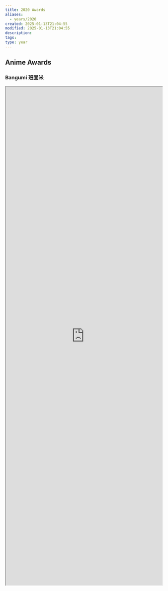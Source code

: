 ```yaml
---
title: 2020 Awards
aliases:
  - years/2020
created: 2025-01-13T21:04:55
modified: 2025-01-13T21:04:55
description: 
tags: 
type: year
---
```


## Anime Awards

### Bangumi 班固米

<iframe src='https://bgm.tv/award/2020' style='height:40vh;width:100%' class='iframe-radius' allow='fullscreen'/><center>via: <a href='https://bgm.tv/award/2020' target='_blank' class='external-link'>https://bgm.tv/award/2020</a></center>

### Animecorner

<iframe src='https://animecorner.me/2020-anime-of-the-year-awards-winners/' style='height:40vh;width:100%' class='iframe-radius' allow='fullscreen'/><center>via: <a href='https://animecorner.me/2020-anime-of-the-year-awards-winners/' target='_blank' class='external-link'>https://animecorner.me/2020-anime-of-the-year-awards-winners/</a></center>

## Game Awards

### Steam

<iframe src='https://store.steampowered.com/steamawards/2020?l=schinese' style='height:40vh;width:100%' class='iframe-radius' allow='fullscreen'/><center>via: <a href='https://store.steampowered.com/steamawards/2020?l=schinese' target='_blank' class='external-link'>https://store.steampowered.com/steamawards/2020?l=schinese</a></center>

### TGA

<iframe src='https://thegameawards.com/rewind/year-2020' style='height:40vh;width:100%' class='iframe-radius' allow='fullscreen'/><center>via: <a href='https://thegameawards.com/rewind/year-2020' target='_blank' class='external-link'>https://thegameawards.com/rewind/year-2020</a></center>

### Metacritic

<iframe src='https://www.metacritic.com/browse/games/score/metascore/year/all/filtered?view=detailed&sort=desc&year_selected=2020' style='height:40vh;width:100%' class='iframe-radius' allow='fullscreen'/><center>via: <a href='https://www.metacritic.com/browse/games/score/metascore/year/all/filtered?view=detailed&sort=desc&year_selected=2020' target='_blank' class='external-link'>https://www.metacritic.com/browse/games/score/metascore/year/all/filtered?view=detailed&sort=desc&year_selected=2020</a></center>

## Novel Awards

### Douban

<iframe src='https://book.douban.com/annual/2020' style='height:40vh;width:100%' class='iframe-radius' allow='fullscreen'/><center>via: <a href='https://book.douban.com/annual/2020' target='_blank' class='external-link'>https://book.douban.com/annual/2020</a></center>

## Movie Awards

### Douban

<iframe src='https://movie.douban.com/annual/2020' style='height:40vh;width:100%' class='iframe-radius' allow='fullscreen'/><center>via: <a href='https://movie.douban.com/annual/2020' target='_blank' class='external-link'>https://movie.douban.com/annual/2020</a></center>

### Academy

<iframe src='https://www.imdb.com/event/ev0000003/2020/1/' style='height:40vh;width:100%' class='iframe-radius' allow='fullscreen'/><center>via: <a href='https://www.imdb.com/event/ev0000003/2020/1/' target='_blank' class='external-link'>https://www.imdb.com/event/ev0000003/2020/1/</a></center>

## Music Awards

### Douban

<iframe src='https://music.douban.com/annual/2020' style='height:40vh;width:100%' class='iframe-radius' allow='fullscreen'/><center>via: <a href='https://music.douban.com/annual/2020' target='_blank' class='external-link'>https://music.douban.com/annual/2020</a></center>

## Coding Awards

### Product Hunt

<iframe src=' https://www.producthunt.com/golden-kitty-awards/hall-of-fame?year=2020' style='height:40vh;width:100%' class='iframe-radius' allow='fullscreen'/><center>via: <a href=' https://www.producthunt.com/golden-kitty-awards/hall-of-fame?year=2020' target='_blank' class='external-link'> https://www.producthunt.com/golden-kitty-awards/hall-of-fame?year=2020</a></center>

## Mobile

### Apple Store

<iframe src='https://developer.apple.com/design/awards/2020' style='height:40vh;width:100%' class='iframe-radius' allow='fullscreen'/><center>via: <a href='https://developer.apple.com/design/awards/2020' target='_blank' class='external-link'>https://developer.apple.com/design/awards/2020</a></center>

### Google Play

<iframe src='https://play.google.com/store/apps/editorial?id=mc_bestof2020_xfn_fcp&hl=en' style='height:40vh;width:100%' class='iframe-radius' allow='fullscreen'/><center>via: <a href='https://play.google.com/store/apps/editorial?id=mc_bestof2020_xfn_fcp&hl=en' target='_blank' class='external-link'>https://play.google.com/store/apps/editorial?id=mc_bestof2020_xfn_fcp&hl=en</a></center>

## Hentai Awards #nsfw

### Moe Game

<iframe src='https://moe-gameaward.com/prize/2020' style='height:40vh;width:100%' class='iframe-radius' allow='fullscreen'/><center>via: <a href='https://moe-gameaward.com/prize/2020' target='_blank' class='external-link'>https://moe-gameaward.com/prize/2020</a></center>

###  DLsite Game Sale Ranking

<iframe src='https://www.dlsite.com/maniax/ranking/year?year=2020&sort=sale&category=game' style='height:40vh;width:100%' class='iframe-radius' allow='fullscreen'/><center>via: <a href='https://www.dlsite.com/maniax/ranking/year?year=2020&sort=sale&category=game' target='_blank' class='external-link'>https://www.dlsite.com/maniax/ranking/year?year=2020&sort=sale&category=game</a></center>

### DLsite Voice Sale Ranking

<iframe src='https://www.dlsite.com/maniax/ranking/year?year=2020&sort=sale&category=voice' style='height:40vh;width:100%' class='iframe-radius' allow='fullscreen'/><center>via: <a href='https://www.dlsite.com/maniax/ranking/year?year=2020&sort=sale&category=voice' target='_blank' class='external-link'>https://www.dlsite.com/maniax/ranking/year?year=2020&sort=sale&category=voice</a></center>

### DLsite Comic Sale Ranking

<iframe src='https://www.dlsite.com/maniax/ranking/year?year=2020&sort=sale&category=comic' style='height:40vh;width:100%' class='iframe-radius' allow='fullscreen'/><center>via: <a href='https://www.dlsite.com/maniax/ranking/year?year=2020&sort=sale&category=comic' target='_blank' class='external-link'>https://www.dlsite.com/maniax/ranking/year?year=2020&sort=sale&category=comic</a></center>

